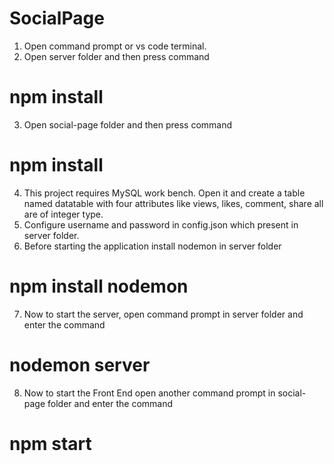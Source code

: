 # SocialPage
1. Open command prompt or vs code terminal.
2. Open server folder and then press command 
# npm install
3. Open social-page folder and then press command
# npm install 
4. This project requires MySQL work bench. Open it and create a table named datatable with four attributes like views, likes, comment, share all are of integer type.
5. Configure username and password in config.json which present in server folder.
6. Before starting the application install nodemon in server folder
# npm install nodemon
7. Now to start the server, open command prompt in server folder and enter the command
# nodemon server
8. Now to start the Front End open another command prompt in social-page folder and enter the command
# npm start
